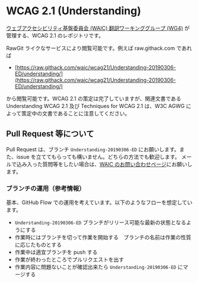 # WCAG 2.1 (Understanding)

[ウェブアクセシビリティ基盤委員会 (WAIC) 翻訳ワーキンググループ (WG4)](http://waic.jp/committee/wg4/) が管理する、WCAG 2.1 のレポジトリです。

RawGit ライクなサービスにより閲覧可能です。例えば raw.githack.com であれば

- [https://raw.githack.com/waic/wcag21/Understanding-20190306-ED/understanding/](https://raw.githack.com/waic/wcag21/Understanding-20190306-ED/understanding/)

から閲覧可能です。WCAG 2.1 の策定は完了していますが、関連文書である Understanding WCAG 2.1 及び Techniques for WCAG 2.1 は、W3C AGWG によって策定中の文書であることに注意してください。

## Pull Request 等について

Pull Request は、ブランチ `Understanding-20190306-ED` にお願いします。また、issue を立ててもらっても構いません。どちらの方法でも歓迎します。
メールで込み入った質問等をしたい場合は、[WAIC のお問い合わせページ](http://waic.jp/contact/)にお願いします。

### ブランチの運用（参考情報）

基本、GitHub Flow での運用を考えています。以下のようなフローを想定しています。

- `Understanding-20190306-ED` ブランチがリリース可能な最新の状態となるようにする
- 作業時にはブランチを切って作業を開始する　ブランチの名前は作業の性質に応じたものとする
- 作業中は適宜ブランチを push する
- 作業が終わったところでプルリクエストを出す
- 作業内容に問題ないことが確認出来たら `Understanding-20190306-ED` にマージする
